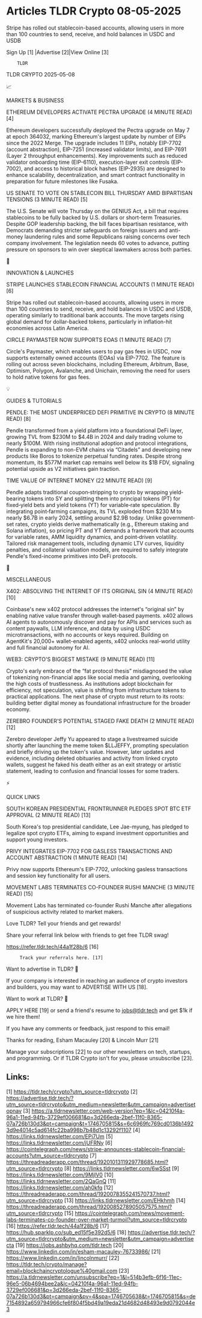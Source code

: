 # Articles TLDR Crypto 08-05-2025

Stripe has rolled out stablecoin-based accounts, allowing users in
more than 100 countries to send, receive, and hold balances in USDC
and
USDB ‌ ‌ ‌ ‌ ‌ ‌ ‌ ‌ ‌ ‌ ‌ ‌ ‌ ‌ ‌ ‌ ‌ ‌ ‌ ‌ ‌ ‌ ‌ ‌ ‌ ‌  ‌ ‌ ‌ ‌ ‌ ‌ ‌ ‌ ‌ ‌ ‌ ‌ ‌ ‌ ‌ ‌ ‌ ‌ ‌ ‌ ‌ ‌ ‌ ‌ ‌ ‌ 


 Sign Up [1] |Advertise [2]|View Online [3] 

		TLDR 

TLDR CRYPTO 2025-05-08

📈 

MARKETS & BUSINESS

 ETHEREUM DEVELOPERS ACTIVATE PECTRA UPGRADE (4 MINUTE READ) [4] 

 Ethereum developers successfully deployed the Pectra upgrade on May 7
at epoch 364032, marking Ethereum's largest update by number of EIPs
since the 2022 Merge. The upgrade includes 11 EIPs, notably EIP-7702
(account abstraction), EIP-7251 (increased validator limits), and
EIP-7691 (Layer 2 throughput enhancements). Key improvements such as
reduced validator onboarding time (EIP-6110), execution-layer exit
controls (EIP-7002), and access to historical block hashes (EIP-2935)
are designed to enhance scalability, decentralization, and smart
contract functionality in preparation for future milestones like
Fusaka. 

 US SENATE TO VOTE ON STABLECOIN BILL THURSDAY AMID BIPARTISAN
TENSIONS (3 MINUTE READ) [5] 

 The U.S. Senate will vote Thursday on the GENIUS Act, a bill that
requires stablecoins to be fully backed by U.S. dollars or short-term
Treasuries. Despite GOP leadership backing, the bill faces bipartisan
resistance, with Democrats demanding stricter safeguards on foreign
issuers and anti-money laundering rules and some Republicans raising
concerns over tech company involvement. The legislation needs 60 votes
to advance, putting pressure on sponsors to win over skeptical
lawmakers across both parties. 

🚀 

INNOVATION & LAUNCHES

 STRIPE LAUNCHES STABLECOIN FINANCIAL ACCOUNTS (1 MINUTE READ) [6] 

 Stripe has rolled out stablecoin-based accounts, allowing users in
more than 100 countries to send, receive, and hold balances in USDC
and USDB, operating similarly to traditional bank accounts. The move
targets rising global demand for dollar-backed tokens, particularly in
inflation-hit economies across Latin America. 

 CIRCLE PAYMASTER NOW SUPPORTS EOAS (1 MINUTE READ) [7] 

 Circle's Paymaster, which enables users to pay gas fees in USDC, now
supports externally owned accounts (EOAs) via EIP-7702. The feature is
rolling out across seven blockchains, including Ethereum, Arbitrum,
Base, Optimism, Polygon, Avalanche, and Unichain, removing the need
for users to hold native tokens for gas fees. 

💡 

GUIDES & TUTORIALS

 PENDLE: THE MOST UNDERPRICED DEFI PRIMITIVE IN CRYPTO (8 MINUTE READ)
[8] 

 Pendle transformed from a yield platform into a foundational DeFi
layer, growing TVL from $230M to $4.4B in 2024 and daily trading
volume to nearly $100M. With rising institutional adoption and
protocol integrations, Pendle is expanding to non-EVM chains via
“Citadels” and developing new products like Boros to tokenize
perpetual funding rates. Despite strong momentum, its $577M market cap
remains well below its $1B FDV, signaling potential upside as V2
initiatives gain traction. 

 TIME VALUE OF INTERNET MONEY (22 MINUTE READ) [9] 

 Pendle adapts traditional coupon‐stripping to crypto by wrapping
yield‐bearing tokens into SY and splitting them into principal
tokens (PT) for fixed‐yield bets and yield tokens (YT) for
variable‐rate speculation. By integrating point‐farming campaigns,
its TVL exploded from $230 M to nearly $6.7B in early 2024, settling
around $2.9B today. Unlike government‐set rates, crypto yields
derive mathematically (e.g., Ethereum staking and Solana inflation),
so pricing PT and YT demands a framework that accounts for variable
rates, AMM liquidity dynamics, and point‐driven volatility. Tailored
risk management tools, including dynamic LTV curves, liquidity
penalties, and collateral valuation models, are required to safely
integrate Pendle's fixed-income primitives into DeFi protocols. 

🦄 

MISCELLANEOUS

 X402: ABSOLVING THE INTERNET OF ITS ORIGINAL SIN (4 MINUTE READ) [10]


 Coinbase's new x402 protocol addresses the internet's “original
sin” by enabling native value transfer through wallet-based
payments. x402 allows AI agents to autonomously discover and pay for
APIs and services such as content paywalls, LLM inference, and data by
using USDC microtransactions, with no accounts or keys required.
Building on AgentKit's 20,000+ wallet-enabled agents, x402 unlocks
real-world utility and full financial autonomy for AI. 

 WEB3: CRYPTO'S BIGGEST MISTAKE (9 MINUTE READ) [11] 

 Crypto's early embrace of the “fat protocol thesis” misdiagnosed
the value of tokenizing non-financial apps like social media and
gaming, overlooking the high costs of trustlessness. As institutions
adopt blockchain for efficiency, not speculation, value is shifting
from infrastructure tokens to practical applications. The next phase
of crypto must return to its roots: building better digital money as
foundational infrastructure for the broader economy. 

 ZEREBRO FOUNDER'S POTENTIAL STAGED FAKE DEATH (2 MINUTE READ) [12] 

 Zerebro developer Jeffy Yu appeared to stage a livestreamed suicide
shortly after launching the meme token $LLJEFFY, prompting speculation
and briefly driving up the token's value. However, later updates and
evidence, including deleted obituaries and activity from linked crypto
wallets, suggest he faked his death either as an exit strategy or
artistic statement, leading to confusion and financial losses for some
traders. 

⚡ 

QUICK LINKS

 SOUTH KOREAN PRESIDENTIAL FRONTRUNNER PLEDGES SPOT BTC ETF APPROVAL
(2 MINUTE READ) [13] 

 South Korea's top presidential candidate, Lee Jae-myung, has pledged
to legalize spot crypto ETFs, aiming to expand investment
opportunities and support young investors. 

 PRIVY INTEGRATES EIP-7702 FOR GASLESS TRANSACTIONS AND ACCOUNT
ABSTRACTION (1 MINUTE READ) [14] 

 Privy now supports Ethereum's EIP-7702, unlocking gasless
transactions and session key functionality for all users. 

 MOVEMENT LABS TERMINATES CO-FOUNDER RUSHI MANCHE (3 MINUTE READ) [15]


 Movement Labs has terminated co-founder Rushi Manche after
allegations of suspicious activity related to market makers. 

Love TLDR? Tell your friends and get rewards!

 Share your referral link below with friends to get free TLDR swag! 

 https://refer.tldr.tech/44a1f28b/6 [16] 

		 Track your referrals here. [17] 

Want to advertise in TLDR? 📰

 If your company is interested in reaching an audience of crypto
investors and builders, you may want to ADVERTISE WITH US [18]. 

Want to work at TLDR? 💼

 APPLY HERE [19] or send a friend's resume to jobs@tldr.tech and get
$1k if we hire them! 

 If you have any comments or feedback, just respond to this email! 

Thanks for reading, 
Esham Macauley [20] & Lincoln Murr [21] 

 Manage your subscriptions [22] to our other newsletters on tech,
startups, and programming. Or if TLDR Crypto isn't for you, please
unsubscribe [23]. 

 

Links:
------
[1] https://tldr.tech/crypto?utm_source=tldrcrypto
[2] https://advertise.tldr.tech/?utm_source=tldrcrypto&utm_medium=newsletter&utm_campaign=advertisetopnav
[3] https://a.tldrnewsletter.com/web-version?ep=1&lc=04210f4a-96a1-11ed-94fb-3729ef006681&p=3d266eda-2bef-11f0-8365-07a726b130d3&pt=campaign&t=1746705815&s=6c6969fc769cd0136b14923d9e4014c5ad614fc22ba998b7b48d1c13292f1107
[4] https://links.tldrnewsletter.com/EPi7Um
[5] https://links.tldrnewsletter.com/jUFRNy
[6] https://cointelegraph.com/news/stripe-announces-stablecoin-financial-accounts?utm_source=tldrcrypto
[7] https://threadreaderapp.com/thread/1920101311929778685.html?utm_source=tldrcrypto
[8] https://links.tldrnewsletter.com/6wSSst
[9] https://links.tldrnewsletter.com/9MjIV0
[10] https://links.tldrnewsletter.com/2QaGnQ
[11] https://links.tldrnewsletter.com/ah0kfq
[12] https://threadreaderapp.com/thread/1920078355241570737.html?utm_source=tldrcrypto
[13] https://links.tldrnewsletter.com/EHkhmh
[14] https://threadreaderapp.com/thread/1920085278905057575.html?utm_source=tldrcrypto
[15] https://cointelegraph.com/news/movement-labs-terminates-co-founder-over-market-turmoil?utm_source=tldrcrypto
[16] https://refer.tldr.tech/44a1f28b/6
[17] https://hub.sparklp.co/sub_ed15f5e392d5/6
[18] https://advertise.tldr.tech/?utm_source=tldrcrypto&utm_medium=newsletter&utm_campaign=advertisecta
[19] https://jobs.ashbyhq.com/tldr.tech
[20] https://www.linkedin.com/in/esham-macauley-76733986/
[21] https://www.linkedin.com/in/lincolnmurr/
[22] https://tldr.tech/crypto/manage?email=blockchaincryptologue%40gmail.com
[23] https://a.tldrnewsletter.com/unsubscribe?ep=1&l=514b3efb-6f16-11ec-96e5-06b4694bee2a&lc=04210f4a-96a1-11ed-94fb-3729ef006681&p=3d266eda-2bef-11f0-8365-07a726b130d3&pt=campaign&pv=4&spa=1746705638&t=1746705815&s=de7154892a659794966cfe6f804f5bd49a19eda21d4682d48493e9d0792044e3